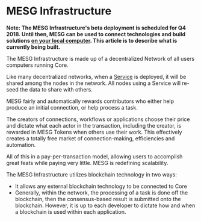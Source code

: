 # MESG Infrastructure

**Note: The MESG Infrastructure's beta deployment is scheduled for Q4 2018. Until then, MESG can be used to connect technologies and build solutions [on your local computer](installation.md). This article is to describe what is currently being built.**  
  
The MESG Infrastructure is made up of a decentralized Network of all users computers running Core.   
  
Like many decentralized networks, when a [Service](../service/what-is-a-service.md) is deployed, it will be shared among the nodes in the network. All nodes using a Service will re-seed the data to share with others.   
  
MESG fairly and automatically rewards contributors who either help produce an initial connection, or help process a task. 

The creators of connections, workflows or applications choose their price and dictate what each actor in the transaction, including the creator, is rewarded in MESG Tokens when others use their work. This effectively creates a totally free market of connection-making, efficiencies and automation.

All of this in a pay-per-transaction model, allowing users to accomplish great feats while paying very little. MESG is redefining scalability.

The MESG Infrastructure utilizes blockchain technology in two ways: 

* It allows any external blockchain technology to be connected to Core
* Generally, within the network, the processing of a task is done off the blockchain, then the consensus-based result is submitted onto the blockchain. However, it is up to each developer to dictate how and when a blockchain is used within each application. 



